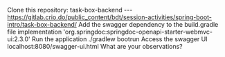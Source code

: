 Clone this repository: task-box-backend   ---https://gitlab.crio.do/public_content/bdt/session-activities/spring-boot-intro/task-box-backend/
Add the swagger dependency to the build.gradle file
 implementation 'org.springdoc:springdoc-openapi-starter-webmvc-ui:2.3.0'
Run the application
./gradlew bootrun
Access the swagger UI
localhost:8080/swagger-ui.html
What are your observations?
